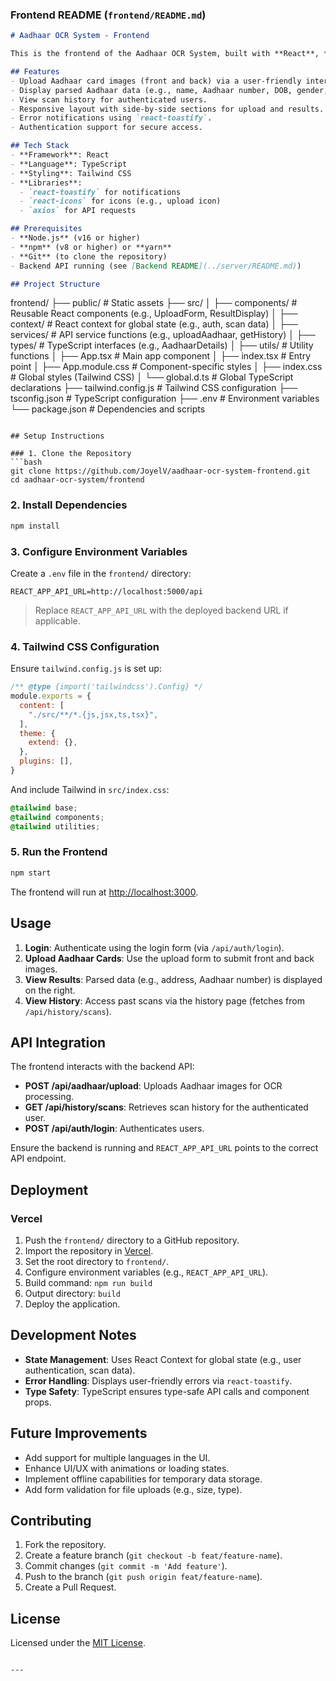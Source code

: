 ### Frontend README (`frontend/README.md`)

```markdown
# Aadhaar OCR System - Frontend

This is the frontend of the Aadhaar OCR System, built with **React**, **TypeScript**, and **Tailwind CSS**. It provides a responsive UI for users to upload Aadhaar card images (front and back), view parsed data, and access scan history. The frontend communicates with the backend API for OCR processing and data storage.

## Features
- Upload Aadhaar card images (front and back) via a user-friendly interface.
- Display parsed Aadhaar data (e.g., name, Aadhaar number, DOB, gender, address, pin code).
- View scan history for authenticated users.
- Responsive layout with side-by-side sections for upload and results.
- Error notifications using `react-toastify`.
- Authentication support for secure access.

## Tech Stack
- **Framework**: React
- **Language**: TypeScript
- **Styling**: Tailwind CSS
- **Libraries**:
  - `react-toastify` for notifications
  - `react-icons` for icons (e.g., upload icon)
  - `axios` for API requests

## Prerequisites
- **Node.js** (v16 or higher)
- **npm** (v8 or higher) or **yarn**
- **Git** (to clone the repository)
- Backend API running (see [Backend README](../server/README.md))

## Project Structure
```
frontend/
├── public/                    # Static assets
├── src/
│   ├── components/            # Reusable React components (e.g., UploadForm, ResultDisplay)
│   ├── context/               # React context for global state (e.g., auth, scan data)
│   ├── services/              # API service functions (e.g., uploadAadhaar, getHistory)
│   ├── types/                 # TypeScript interfaces (e.g., AadhaarDetails)
│   ├── utils/                 # Utility functions
│   ├── App.tsx                # Main app component
│   ├── index.tsx              # Entry point
│   ├── App.module.css         # Component-specific styles
│   ├── index.css              # Global styles (Tailwind CSS)
│   └── global.d.ts            # Global TypeScript declarations
├── tailwind.config.js         # Tailwind CSS configuration
├── tsconfig.json              # TypeScript configuration
├── .env                       # Environment variables
└── package.json               # Dependencies and scripts
```

## Setup Instructions

### 1. Clone the Repository
```bash
git clone https://github.com/JoyelV/aadhaar-ocr-system-frontend.git
cd aadhaar-ocr-system/frontend
```

### 2. Install Dependencies
```bash
npm install
```

### 3. Configure Environment Variables
Create a `.env` file in the `frontend/` directory:
```env
REACT_APP_API_URL=http://localhost:5000/api
```
> Replace `REACT_APP_API_URL` with the deployed backend URL if applicable.

### 4. Tailwind CSS Configuration
Ensure `tailwind.config.js` is set up:
```javascript
/** @type {import('tailwindcss').Config} */
module.exports = {
  content: [
    "./src/**/*.{js,jsx,ts,tsx}",
  ],
  theme: {
    extend: {},
  },
  plugins: [],
}
```

And include Tailwind in `src/index.css`:
```css
@tailwind base;
@tailwind components;
@tailwind utilities;
```

### 5. Run the Frontend
```bash
npm start
```
The frontend will run at [http://localhost:3000](http://localhost:3000).

## Usage
1. **Login**: Authenticate using the login form (via `/api/auth/login`).
2. **Upload Aadhaar Cards**: Use the upload form to submit front and back images.
3. **View Results**: Parsed data (e.g., address, Aadhaar number) is displayed on the right.
4. **View History**: Access past scans via the history page (fetches from `/api/history/scans`).

## API Integration
The frontend interacts with the backend API:
- **POST /api/aadhaar/upload**: Uploads Aadhaar images for OCR processing.
- **GET /api/history/scans**: Retrieves scan history for the authenticated user.
- **POST /api/auth/login**: Authenticates users.

Ensure the backend is running and `REACT_APP_API_URL` points to the correct API endpoint.

## Deployment
### Vercel
1. Push the `frontend/` directory to a GitHub repository.
2. Import the repository in [Vercel](https://vercel.com).
3. Set the root directory to `frontend/`.
4. Configure environment variables (e.g., `REACT_APP_API_URL`).
5. Build command: `npm run build`
6. Output directory: `build`
7. Deploy the application.

## Development Notes
- **State Management**: Uses React Context for global state (e.g., user authentication, scan data).
- **Error Handling**: Displays user-friendly errors via `react-toastify`.
- **Type Safety**: TypeScript ensures type-safe API calls and component props.

## Future Improvements
- Add support for multiple languages in the UI.
- Enhance UI/UX with animations or loading states.
- Implement offline capabilities for temporary data storage.
- Add form validation for file uploads (e.g., size, type).

## Contributing
1. Fork the repository.
2. Create a feature branch (`git checkout -b feat/feature-name`).
3. Commit changes (`git commit -m 'Add feature'`).
4. Push to the branch (`git push origin feat/feature-name`).
5. Create a Pull Request.

## License
Licensed under the [MIT License](LICENSE).
```

---